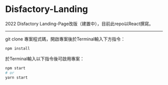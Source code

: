 # Disfactory-Landing
2022 Disfactory Landing-Page改版（建置中），目前此repo以React撰寫。

------- 
git clone 專案程式碼，開啟專案後於Terminal輸入下方指令：
```bash
npm install
```
於Terminal輸入以下指令後可啟用專案：

```bash
npm start
# or
yarn start
```

